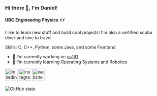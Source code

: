 ### Hi there 👋, I'm Daniel!
#### UBC Engineering Physics ⚡️⚡️
I like to learn new stuff and build cool projects! I'm also a certified scuba diver and love to travel.

Skills: C, C++, Python, some Java, and some Frontend

- 🔭 I’m currently working on [os161](https://sites.google.com/view/cpen331fall2020/home) 
- 🌱 I’m currently learning Operating Systems and Robotics 


[<img src='https://cdn.jsdelivr.net/npm/simple-icons@3.0.1/icons/linkedin.svg' alt='linkedin' height='40'>](https://www.linkedin.com/in/https://www.linkedin.com/in/daniel-chen-1a9610196//)  [<img src='https://cdn.jsdelivr.net/npm/simple-icons@3.0.1/icons/instagram.svg' alt='instagram' height='40'>](https://www.instagram.com/https://www.instagram.com/dandan.dives//)  [<img src='https://cdn.jsdelivr.net/npm/simple-icons@3.0.1/icons/icloud.svg' alt='website' height='40'>](http://danielchen.space/)  

![GitHub stats](https://github-readme-stats.vercel.app/api?username=danielchen-pyc&count_private=true&include_all_commits=false&show_icons=true&hide=stars,contribs&token=SECRET_TOKEN)  

